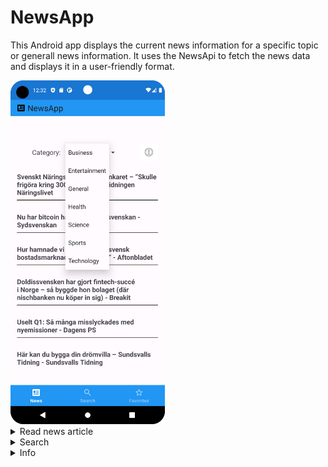 # NewsApp

This Android app displays the current news information for a specific topic or generall news information. It uses the NewsApi to fetch the news data and displays it in a user-friendly format.



<img src="https://github.com/PhPersson/NewsApp/blob/d9ef40b668b25ba405b6b14006a9d0e6507786fd/.github/images/Mainpage.png" height="550">
<details>
  <summary>Read news article</summary>
  
<img src="https://github.com/PhPersson/NewsApp/blob/d9ef40b668b25ba405b6b14006a9d0e6507786fd/.github/images/Openpopup.png" height="550">

A popup will ask the user if the article should be open in the browser
</details>

<details>
  <summary>Search</summary>
  
<img src="" height="550">
</details>

<details>
  <summary>Info</summary>
  
<img src="" height="550">
</details>


